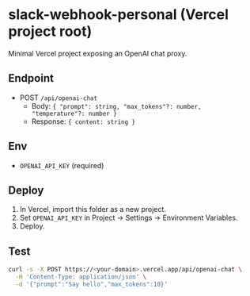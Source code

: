 # slack-webhook-personal (Vercel project root)

Minimal Vercel project exposing an OpenAI chat proxy.

## Endpoint
- POST `/api/openai-chat`
  - Body: `{ "prompt": string, "max_tokens"?: number, "temperature"?: number }`
  - Response: `{ content: string }`

## Env
- `OPENAI_API_KEY` (required)

## Deploy
1. In Vercel, import this folder as a new project.
2. Set `OPENAI_API_KEY` in Project → Settings → Environment Variables.
3. Deploy.

## Test
```bash
curl -s -X POST https://<your-domain>.vercel.app/api/openai-chat \
  -H 'Content-Type: application/json' \
  -d '{"prompt":"Say hello","max_tokens":10}'
```

